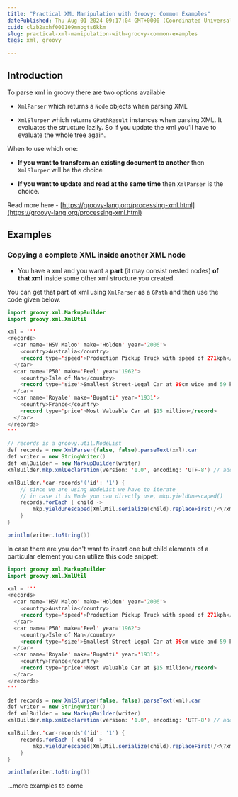 ```yaml
---
title: "Practical XML Manipulation with Groovy: Common Examples"
datePublished: Thu Aug 01 2024 09:17:04 GMT+0000 (Coordinated Universal Time)
cuid: clzb2axhf000109mnbgts6kkm
slug: practical-xml-manipulation-with-groovy-common-examples
tags: xml, groovy

---
```


## Introduction

To parse xml in groovy there are two options available

* `XmlParser` which returns a `Node` objects when parsing XML
    
* `XmlSlurper` which returns `GPathResult` instances when parsing XML. It evaluates the structure lazily. So if you update the xml you’ll have to evaluate the whole tree again.
    

When to use which one:

* **If you want to transform an existing document to another** then `XmlSlurper` will be the choice
    
* **If you want to update and read at the same time** then `XmlParser` is the choice.
    

Read more here - [https://groovy-lang.org/processing-xml.html](https://groovy-lang.org/processing-xml.html)

## Examples

### Copying a complete XML inside another XML node

* You have a xml and you want a **part** (it may consist nested nodes) **of that xml** inside some other xml structure you created.
    

You can get that part of xml using `XmlParser` as a `GPath` and then use the code given below.

```java
import groovy.xml.MarkupBuilder
import groovy.xml.XmlUtil

xml = '''
<records>
  <car name='HSV Maloo' make='Holden' year='2006'>
    <country>Australia</country>
    <record type='speed'>Production Pickup Truck with speed of 271kph</record>
  </car>
  <car name='P50' make='Peel' year='1962'>
    <country>Isle of Man</country>
    <record type='size'>Smallest Street-Legal Car at 99cm wide and 59 kg in weight</record>
  </car>
  <car name='Royale' make='Bugatti' year='1931'>
    <country>France</country>
    <record type='price'>Most Valuable Car at $15 million</record>
  </car>
</records>
'''

// records is a groovy.util.NodeList
def records = new XmlParser(false, false).parseText(xml).car
def writer = new StringWriter()
def xmlBuilder = new MarkupBuilder(writer)
xmlBuilder.mkp.xmlDeclaration(version: '1.0', encoding: 'UTF-8') // add xml declaration

xmlBuilder.'car-records'('id': '1') {
    // since we are using NodeList we have to iterate
    // in case it is Node you can directly use, mkp.yieldUnescaped()
    records.forEach { child ->
        mkp.yieldUnescaped(XmlUtil.serialize(child).replaceFirst(/<\?xml.*\?>/, ''))
    }
}

println(writer.toString())
```

In case there are you don't want to insert one but child elements of a particular element you can utilize this code snippet:

```java
import groovy.xml.MarkupBuilder
import groovy.xml.XmlUtil

xml = '''
<records>
  <car name='HSV Maloo' make='Holden' year='2006'>
    <country>Australia</country>
    <record type='speed'>Production Pickup Truck with speed of 271kph</record>
  </car>
  <car name='P50' make='Peel' year='1962'>
    <country>Isle of Man</country>
    <record type='size'>Smallest Street-Legal Car at 99cm wide and 59 kg in weight</record>
  </car>
  <car name='Royale' make='Bugatti' year='1931'>
    <country>France</country>
    <record type='price'>Most Valuable Car at $15 million</record>
  </car>
</records>
'''

def records = new XmlSlurper(false, false).parseText(xml).car
def writer = new StringWriter()
def xmlBuilder = new MarkupBuilder(writer)
xmlBuilder.mkp.xmlDeclaration(version: '1.0', encoding: 'UTF-8') // add xml declaration

xmlBuilder.'car-records'('id': '1') {
    records.forEach { child ->
        mkp.yieldUnescaped(XmlUtil.serialize(child).replaceFirst(/<\?xml.*\?>/, ''))
    }
}

println(writer.toString())
```

...more examples to come